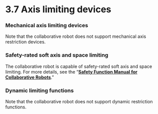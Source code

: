 # 3.7 Axis limiting devices

### Mechanical axis limiting devices

Note that the collaborative robot does not support mechanical axis restriction devices.

### Safety-rated soft axis and space limiting

The collaborative robot is capable of safety-rated soft axis and space limiting. For more details, see the “[**Safety Function Manual for Collaborative Robots**](https://hyundai-robotics.gitbook.io/cobot-safety-function/v/english/).”

### Dynamic limiting functions

Note that the collaborative robot does not support dynamic restriction functions.

### 



